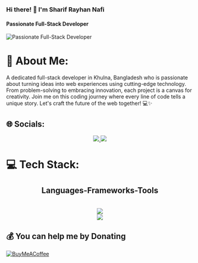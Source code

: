 ### Hi there! 👋 I'm Sharif Rayhan Nafi
#### Passionate Full-Stack Developer
![Passionate Full-Stack Developer](https://i.ibb.co/cXzLYpJ/a-git-banner.png)

# 💫 About Me:
A dedicated full-stack developer in Khulna, Bangladesh who is passionate about turning ideas into web experiences using cutting-edge technology. From problem-solving to embracing innovation, each project is a canvas for creativity. Join me on this coding journey where every line of code tells a unique story. Let's craft the future of the web together! 💻✨


## 🌐 Socials:
<div align="center">
<a href="https://instagram.com/sharifrayhannafi">
<img src="https://skillicons.dev/icons?i=instagram" />
</a>
<a href="https://linkedin.com/in/sharifrayhannafi">
<img src="https://skillicons.dev/icons?i=linkedin" />
</a>
</div>


# 💻 Tech Stack:
<h2 align="center">Languages-Frameworks-Tools </h2>
<br/>
<div align="center">
<a href="https://skillicons.dev">
<img src="https://skillicons.dev/icons?i=nodejs,github,python,javascript,express,firebase,mongodb,c,java" /><br> <img src="https://skillicons.dev/icons?i=react,html,css,vscode,figma, git" />
</a>
</div>


  ## 💰 You can help me by Donating
  [![BuyMeACoffee](https://img.shields.io/badge/Buy%20Me%20a%20Coffee-ffdd00?style=for-the-badge&logo=buy-me-a-coffee&logoColor=black)](https://buymeacoffee.com/rayhannafi) 

  
<!-- Proudly created with GPRM ( https://gprm.itsvg.in ) -->
